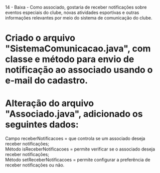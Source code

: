 14 - Baixa - Como associado, gostaria de receber notificações sobre eventos especiais do clube, novas atividades
esportivas e outras informações relevantes por meio do sistema de comunicação do clube.

# Criado o arquivo "SistemaComunicacao.java", com classe e método para envio de notificação ao associado usando o e-mail do cadastro.  

# Alteração do arquivo "Associado.java", adicionado os seguintes dados:  
Campo receberNotificacoes = que controla se um associado deseja receber notificações;  
Método isReceberNotificacoes = permite verificar se o associado deseja receber notificações;  
Método setReceberNotificacoes = permite configurar a preferência de receber notificações ou não.  

